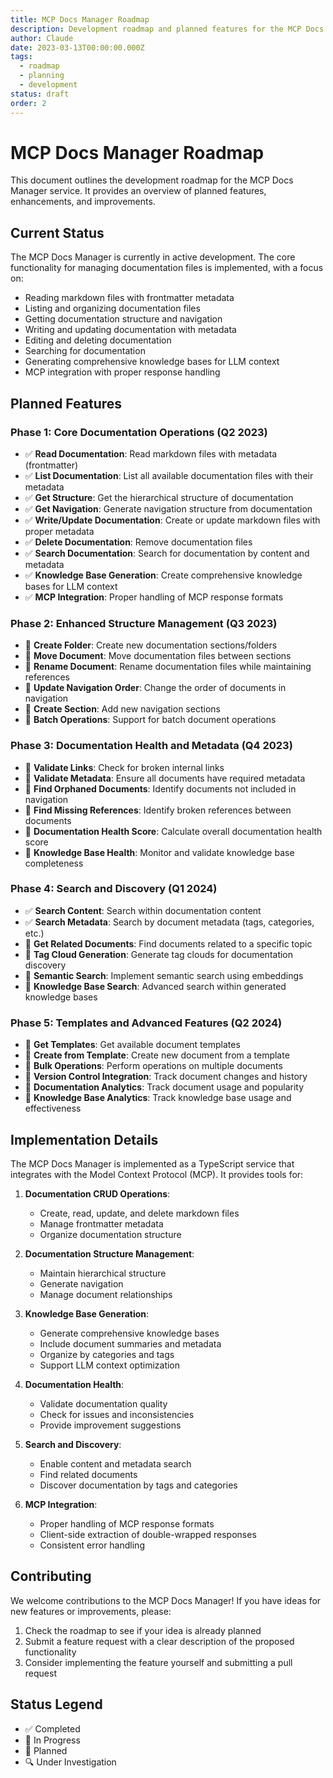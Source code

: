 ```yaml
---
title: MCP Docs Manager Roadmap
description: Development roadmap and planned features for the MCP Docs Manager
author: Claude
date: 2023-03-13T00:00:00.000Z
tags:
  - roadmap
  - planning
  - development
status: draft
order: 2
---
```


# MCP Docs Manager Roadmap

This document outlines the development roadmap for the MCP Docs Manager service. It provides an overview of planned features, enhancements, and improvements.

## Current Status

The MCP Docs Manager is currently in active development. The core functionality for managing documentation files is implemented, with a focus on:

- Reading markdown files with frontmatter metadata
- Listing and organizing documentation files
- Getting documentation structure and navigation
- Writing and updating documentation with metadata
- Editing and deleting documentation
- Searching for documentation
- Generating comprehensive knowledge bases for LLM context
- MCP integration with proper response handling

## Planned Features

### Phase 1: Core Documentation Operations (Q2 2023)

- ✅ **Read Documentation**: Read markdown files with metadata (frontmatter)
- ✅ **List Documentation**: List all available documentation files with their metadata
- ✅ **Get Structure**: Get the hierarchical structure of documentation
- ✅ **Get Navigation**: Generate navigation structure from documentation
- ✅ **Write/Update Documentation**: Create or update markdown files with proper metadata
- ✅ **Delete Documentation**: Remove documentation files
- ✅ **Search Documentation**: Search for documentation by content and metadata
- ✅ **Knowledge Base Generation**: Create comprehensive knowledge bases for LLM context
- ✅ **MCP Integration**: Proper handling of MCP response formats

### Phase 2: Enhanced Structure Management (Q3 2023)

- 📅 **Create Folder**: Create new documentation sections/folders
- 📅 **Move Document**: Move documentation files between sections
- 📅 **Rename Document**: Rename documentation files while maintaining references
- 📅 **Update Navigation Order**: Change the order of documents in navigation
- 📅 **Create Section**: Add new navigation sections
- 📅 **Batch Operations**: Support for batch document operations

### Phase 3: Documentation Health and Metadata (Q4 2023)

- 📅 **Validate Links**: Check for broken internal links
- 📅 **Validate Metadata**: Ensure all documents have required metadata
- 📅 **Find Orphaned Documents**: Identify documents not included in navigation
- 📅 **Find Missing References**: Identify broken references between documents
- 📅 **Documentation Health Score**: Calculate overall documentation health score
- 📅 **Knowledge Base Health**: Monitor and validate knowledge base completeness

### Phase 4: Search and Discovery (Q1 2024)

- ✅ **Search Content**: Search within documentation content
- ✅ **Search Metadata**: Search by document metadata (tags, categories, etc.)
- 📅 **Get Related Documents**: Find documents related to a specific topic
- 📅 **Tag Cloud Generation**: Generate tag clouds for documentation discovery
- 📅 **Semantic Search**: Implement semantic search using embeddings
- 📅 **Knowledge Base Search**: Advanced search within generated knowledge bases

### Phase 5: Templates and Advanced Features (Q2 2024)

- 📅 **Get Templates**: Get available document templates
- 📅 **Create from Template**: Create new document from a template
- 📅 **Bulk Operations**: Perform operations on multiple documents
- 📅 **Version Control Integration**: Track document changes and history
- 📅 **Documentation Analytics**: Track document usage and popularity
- 📅 **Knowledge Base Analytics**: Track knowledge base usage and effectiveness

## Implementation Details

The MCP Docs Manager is implemented as a TypeScript service that integrates with the Model Context Protocol (MCP). It provides tools for:

1. **Documentation CRUD Operations**:

   - Create, read, update, and delete markdown files
   - Manage frontmatter metadata
   - Organize documentation structure

2. **Documentation Structure Management**:

   - Maintain hierarchical structure
   - Generate navigation
   - Manage document relationships

3. **Knowledge Base Generation**:

   - Generate comprehensive knowledge bases
   - Include document summaries and metadata
   - Organize by categories and tags
   - Support LLM context optimization

4. **Documentation Health**:

   - Validate documentation quality
   - Check for issues and inconsistencies
   - Provide improvement suggestions

5. **Search and Discovery**:

   - Enable content and metadata search
   - Find related documents
   - Discover documentation by tags and categories

6. **MCP Integration**:
   - Proper handling of MCP response formats
   - Client-side extraction of double-wrapped responses
   - Consistent error handling

## Contributing

We welcome contributions to the MCP Docs Manager! If you have ideas for new features or improvements, please:

1. Check the roadmap to see if your idea is already planned
2. Submit a feature request with a clear description of the proposed functionality
3. Consider implementing the feature yourself and submitting a pull request

## Status Legend

- ✅ Completed
- 🔄 In Progress
- 📅 Planned
- 🔍 Under Investigation
